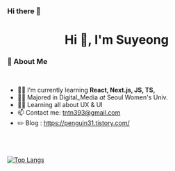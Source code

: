 ### Hi there 👋

<h1 align="center">Hi 👋, I'm Suyeong</h1>

### 🐧 About Me
<br/>


+ 👨‍💻 I’m currently learning **React, Next.js, JS, TS,**
+ 👨‍🎓 Majored in Digital_Media _at_ Seoul Women's Univ.
+ 👨‍🎓 Learning all about UX & UI
+ 📫 Contact me: tntn393@gmail.com
+ ✏️ Blog : https://penguin31.tistory.com/

<br/>
<br/>



[![Top Langs](https://github-readme-stats.vercel.app/api/top-langs/?username=penguin311&layout=compact)](https://github.com/anuraghazra/github-readme-stats)
